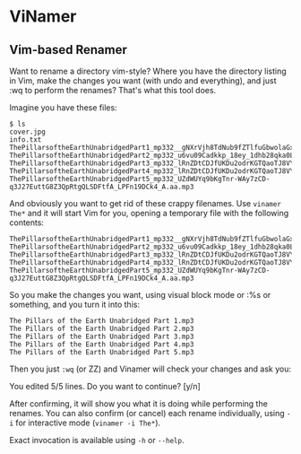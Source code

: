 # ViNamer

## Vim-based Renamer

Want to rename a directory vim-style? Where you have the directory listing in
Vim, make the changes you want (with undo and everything), and just :wq to
perform the renames? That's what this tool does.

Imagine you have these files:

	$ ls
	cover.jpg
	info.txt
    ThePillarsoftheEarthUnabridgedPart1_mp332__gNXrVjh8TdNub9fZTlfuGbwolaGxdgIPe1zeFhUcv7c6UPWcu53osmW9mbRaQ.aa.mp3
    ThePillarsoftheEarthUnabridgedPart2_mp332_u6vu09Cadkkp_18ey_1dhb28qka0LPglEsl_FUwJOZPHkJq5P68gkzRNhtQnXg.aa.mp3
    ThePillarsoftheEarthUnabridgedPart3_mp332_lRnZDtCDJfUKDu2odrKGTQaoTJ8VYsq36cDQKONEPM17VeBBG4nhkkGwDLxhBg.aa.mp3
    ThePillarsoftheEarthUnabridgedPart4_mp332_lRnZDtCDJfUKDu2odrKGTQaoTJ8VYsq36cDQKONEPM17VeBBG4nhkkGwDLxhBg.aa.mp3
    ThePillarsoftheEarthUnabridgedPart5_mp332_UZdWUYq9bKgTnr-WAy7zCD-q3J27EuttG8Z3QpRtgQLSDFtfA_LPFn19DCk4_A.aa.mp3

And obviously you want to get rid of these crappy filenames. Use `vinamer The*`
and it will start Vim for you, opening a temporary file with the following
contents:

    ThePillarsoftheEarthUnabridgedPart1_mp332__gNXrVjh8TdNub9fZTlfuGbwolaGxdgIPe1zeFhUcv7c6UPWcu53osmW9mbRaQ.aa.mp3
    ThePillarsoftheEarthUnabridgedPart2_mp332_u6vu09Cadkkp_18ey_1dhb28qka0LPglEsl_FUwJOZPHkJq5P68gkzRNhtQnXg.aa.mp3
    ThePillarsoftheEarthUnabridgedPart3_mp332_lRnZDtCDJfUKDu2odrKGTQaoTJ8VYsq36cDQKONEPM17VeBBG4nhkkGwDLxhBg.aa.mp3
    ThePillarsoftheEarthUnabridgedPart4_mp332_lRnZDtCDJfUKDu2odrKGTQaoTJ8VYsq36cDQKONEPM17VeBBG4nhkkGwDLxhBg.aa.mp3
    ThePillarsoftheEarthUnabridgedPart5_mp332_UZdWUYq9bKgTnr-WAy7zCD-q3J27EuttG8Z3QpRtgQLSDFtfA_LPFn19DCk4_A.aa.mp3

So you make the changes you want, using visual block mode or :%s or something,
and you turn it into this:

    The Pillars of the Earth Unabridged Part 1.mp3
    The Pillars of the Earth Unabridged Part 2.mp3
    The Pillars of the Earth Unabridged Part 3.mp3
    The Pillars of the Earth Unabridged Part 4.mp3
    The Pillars of the Earth Unabridged Part 5.mp3

Then you just `:wq` (or ZZ) and Vinamer will check your changes and ask you:

   You edited 5/5 lines. Do you want to continue? [y/n]

After confirming, it will show you what it is doing while performing the
renames. You can also confirm (or cancel) each rename individually, using `-i`
for interactive mode (`vinamer -i The*`).

Exact invocation is available using `-h` or `--help`.

